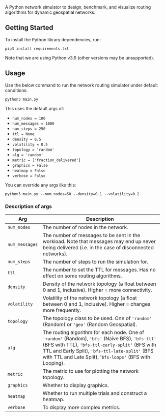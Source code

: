 A Python network simulator to design, benchmark, and visualize routing algorithms for dynamic geospatial networks.

## Getting Started
To install the Python library dependencies, run:
```
pip3 install requirements.txt
```
Note that we are using Python v3.9 (other versions may be unsupported).

## Usage
Use the below command to run the network routing simulator under default conditions:
```
python3 main.py
```

This uses the default args of:
- `num_nodes = 100`
- `num_messages = 1000`
- `num_steps = 250`
- `ttl = None`
- `density = 0.5`
- `volatility = 0.5`
- `topology = 'random'`
- `alg = 'random'`
- `metric = ['fraction_delivered']`
- `graphics = False`
- `heatmap = False`
- `verbose = False`

You can override any args like this:
```
python3 main.py --num_nodes=50 --density=0.1 --volatility=0.2
```

### Description of args
| Arg      | Description |
| ----------- | ----------- |
| `num_nodes`      | The number of nodes in the network.       |
| `num_messages`   | The number of messages to be sent in the workload. Note that messages may end up never being delivered (i.e. in the case of disconnected networks).        |
| `num_steps`   | The number of steps to run the simulation for.        |
| `ttl`   | The number to set the TTL for messages. Has no effect on some routing algorithms.        |
| `density`   | Density of the network topology (a float between 0 and 1, inclusive). Higher = more connectivity.        |
| `volatility`   | Volatility of the network topology (a float between 0 and 1, inclusive). Higher = changes more frequently.        |
| `topology`   | The topology class to be used. One of `'random'` (Random) or `'geo'` (Random Geospatial).        |
| `alg`   | The routing algorithm for each node. One of `'random'` (Random), `'bfs'` (Naive BFS), `'bfs-ttl'` (BFS with TTL), `'bfs-ttl-early-split'` (BFS with TTL and Early Split), `'bfs-ttl-late-split'` (BFS with TTL and Late Split), '`bfs-loops'` (BFS with Looping).        |
| `metric`   | The metric to use for plotting the network topology.        |
| `graphics`   | Whether to display graphics.        |
| `heatmap`   | Whether to run multiple trials and construct a heatmap.        |
| `verbose`   | To display more complex metrics.        |
